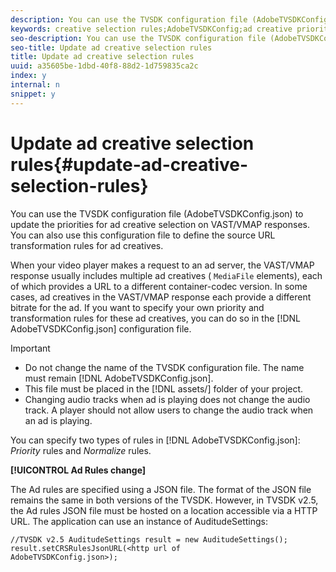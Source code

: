 ```yaml
---
description: You can use the TVSDK configuration file (AdobeTVSDKConfig.json) to update the priorities for ad creative selection on VAST/VMAP responses. You can also use this configuration file to define the source URL transformation rules for ad creatives.
keywords: creative selection rules;AdobeTVSDKConfig;ad creative priorities;transformation rules
seo-description: You can use the TVSDK configuration file (AdobeTVSDKConfig.json) to update the priorities for ad creative selection on VAST/VMAP responses. You can also use this configuration file to define the source URL transformation rules for ad creatives.
seo-title: Update ad creative selection rules
title: Update ad creative selection rules
uuid: a35605be-1dbd-40f8-88d2-1d759835ca2c
index: y
internal: n
snippet: y
---
```


# Update ad creative selection rules{#update-ad-creative-selection-rules}

You can use the TVSDK configuration file (AdobeTVSDKConfig.json) to update the priorities for ad creative selection on VAST/VMAP responses. You can also use this configuration file to define the source URL transformation rules for ad creatives.

When your video player makes a request to an ad server, the VAST/VMAP response usually includes multiple ad creatives ( `MediaFile` elements), each of which provides a URL to a different container-codec version. In some cases, ad creatives in the VAST/VMAP response each provide a different bitrate for the ad. If you want to specify your own priority and transformation rules for these ad creatives, you can do so in the [!DNL AdobeTVSDKConfig.json] configuration file.

>[!IMPORTANT]
>
>* Do not change the name of the TVSDK configuration file. The name must remain [!DNL AdobeTVSDKConfig.json]. 
>* This file must be placed in the [!DNL assets/] folder of your project. 
>* Changing audio tracks when ad is playing does not change the audio track. A player should not allow users to change the audio track when an ad is playing. 
>

You can specify two types of rules in [!DNL AdobeTVSDKConfig.json]: *Priority* rules and *Normalize* rules.

**[!UICONTROL Ad Rules change]**

<a id="section_EDCE7C94156D4A47AA2FBAE9BE0390CE"></a>

The Ad rules are specified using a JSON file. The format of the JSON file remains the same in both versions of the TVSDK. However, in TVSDK v2.5, the Ad rules JSON file must be hosted on a location accessible via a HTTP URL. The application can use an instance of AuditudeSettings:

```
//TVSDK v2.5 AuditudeSettings result = new AuditudeSettings(); 
result.setCRSRulesJsonURL(<http url of 
AdobeTVSDKConfig.json>);  

```

